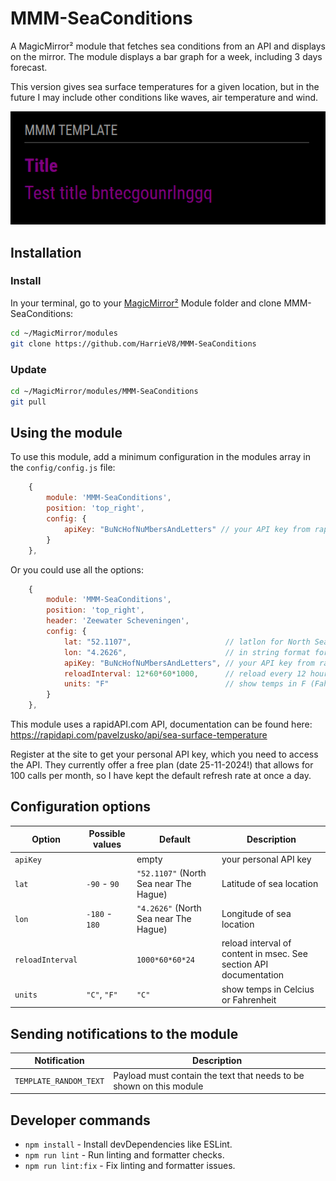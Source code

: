 # MMM-SeaConditions
A MagicMirror² module that fetches sea conditions from an API and displays on the mirror. The module displays a bar graph for a week, including 3 days forecast.

This version gives sea surface temperatures for a given location, 
but in the future I may include other conditions like waves, air temperature and wind.

![Example of MMM-Template](./example_1.png)

## Installation

### Install

In your terminal, go to your [MagicMirror²][mm] Module folder and clone MMM-SeaConditions:

```bash
cd ~/MagicMirror/modules
git clone https://github.com/HarrieV8/MMM-SeaConditions

```

### Update

```bash
cd ~/MagicMirror/modules/MMM-SeaConditions
git pull
```

## Using the module

To use this module, add a minimum configuration in the modules array in the `config/config.js` file:

```js
    {
        module: 'MMM-SeaConditions',
        position: 'top_right',
        config: {
	        apiKey: "BuNcHofNuMbersAndLetters" // your API key from rapid API com
        }
    },
```

Or you could use all the options:

```js
    {
        module: 'MMM-SeaConditions',
        position: 'top_right',
        header: 'Zeewater Scheveningen',
        config: {
            lat: "52.1107",                     // latlon for North Sea Scheveningen beach
            lon: "4.2626",                      // in string format for url
	        apiKey: "BuNcHofNuMbersAndLetters", // your API key from rapid API com
            reloadInterval: 12*60*60*1000,      // reload every 12 hours
	        units: "F"                          // show temps in F (Fahrenheit)
        }
    },
```

This module uses a rapidAPI.com API, documentation can be found here:
https://rapidapi.com/pavelzusko/api/sea-surface-temperature 

Register at the site to get your personal API key, which you need to access the API. They currently offer a free plan (date 25-11-2024!) that allows for 100 calls per month, so I have kept the default refresh rate at once a day. 

## Configuration options

Option|Possible values|Default|Description
------|------|------|-----------
`apiKey`| | empty | your personal API key
`lat`|`-90` -  `90` | `"52.1107"` (North Sea near The Hague)| Latitude of sea location 
`lon`|`-180` -  `180` | `"4.2626"` (North Sea near The Hague)| Longitude of sea location
`reloadInterval`| |`1000*60*60*24` | reload interval of content in msec. See section API documentation
`units`|`"C"`, `"F"` | `"C"` | show temps in Celcius or Fahrenheit

## Sending notifications to the module

Notification|Description
------|-----------
`TEMPLATE_RANDOM_TEXT`|Payload must contain the text that needs to be shown on this module

## Developer commands

- `npm install` - Install devDependencies like ESLint.
- `npm run lint` - Run linting and formatter checks.
- `npm run lint:fix` - Fix linting and formatter issues.

[mm]: https://github.com/MagicMirrorOrg/MagicMirror
